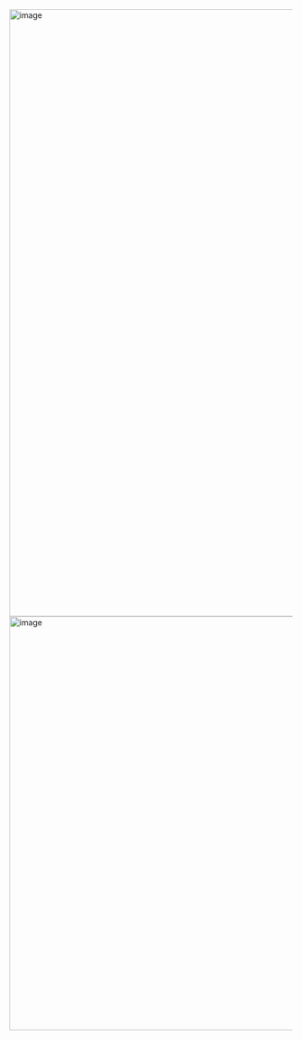 

<img width="1920" height="1080" alt="image" src="https://github.com/user-attachments/assets/2ed8fe33-5dc7-48d5-9103-a2e9155788ee" />

<img width="1312" height="736" alt="image" src="https://github.com/user-attachments/assets/7759e21e-1775-4719-bf1d-a9781e898a0c" />
